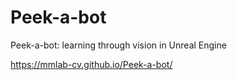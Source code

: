 # Peek-a-bot
Peek-a-bot: learning through vision in Unreal Engine

https://mmlab-cv.github.io/Peek-a-bot/
